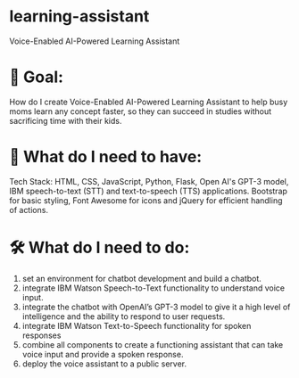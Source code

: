 # learning-assistant
Voice-Enabled AI-Powered Learning Assistant

# 🎯 Goal: 

How do I create Voice-Enabled AI-Powered Learning Assistant to help busy moms learn any concept faster, so they can succeed in studies without sacrificing time with their kids.

# 🧠 What do I need to have:

Tech Stack: HTML, CSS, JavaScript, Python, Flask, Open AI's GPT-3 model, IBM speech-to-text (STT) and text-to-speech (TTS) applications. Bootstrap for basic styling, Font Awesome for icons and jQuery for efficient handling of actions. 

# 🛠 What do I need to do:
1. set an environment for chatbot development and build a chatbot.
2. integrate IBM Watson Speech-to-Text functionality to understand voice input.
3. integrate the chatbot with OpenAI’s GPT-3 model to give it a high level of intelligence and the ability to respond to user requests.
4. integrate IBM Watson Text-to-Speech functionality for spoken responses
5. combine all components to create a functioning assistant that can take voice input and provide a spoken response.
6.  deploy the voice assistant to a public server.

